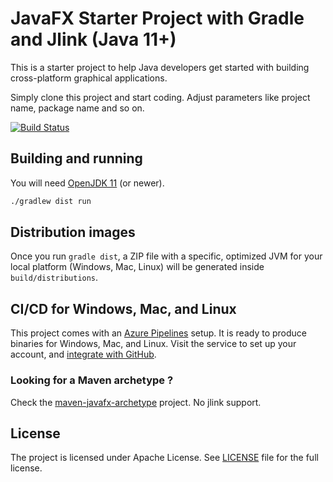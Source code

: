 # JavaFX Starter Project with Gradle and Jlink (Java 11+)

This is a starter project to help Java developers get started with building cross-platform graphical applications.

Simply clone this project and start coding. Adjust parameters like project name, package name and so on.

[![Build Status](https://dev.azure.com/brunoborges-github/javafx-jlink-starter-gradle/_apis/build/status/brunoborges.javafx-jlink-starter-gradle?branchName=master)](https://dev.azure.com/brunoborges-github/javafx-jlink-starter-gradle/_build/latest?definitionId=1&branchName=master)

## Building and running

You will need [OpenJDK 11](http://jdk.java.net/11/) (or newer).

```bash
./gradlew dist run
```

## Distribution images

Once you run `gradle dist`, a ZIP file with a specific, optimized JVM for your local platform (Windows, Mac, Linux) will be generated inside `build/distributions`.

## CI/CD for Windows, Mac, and Linux

This project comes with an [Azure Pipelines](https://azure.microsoft.com/en-us/services/devops/pipelines/) setup. It is ready to produce binaries for Windows, Mac, and Linux. Visit the service to set up your account, and [integrate with GitHub](https://medium.com/microsoftazure/build-pipelines-for-github-projects-59dd9229a758).

### Looking for a Maven archetype ?

Check the [maven-javafx-archetype](https://github.com/brunoborges/maven-javafx-archetype) project. No jlink support.

## License

The project is licensed under Apache License. See [LICENSE](https://raw.githubusercontent.com/brunoborges/javafx-jlink-starter-gradle/master/LICENSE) file for the full license.
